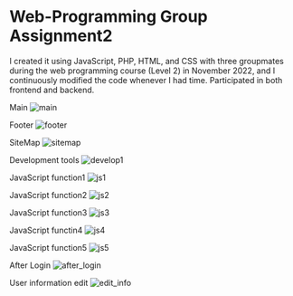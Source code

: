 # Web-Programming Group Assignment2
I created it using JavaScript, PHP, HTML, and CSS with three groupmates during the web programming course (Level 2) in November 2022, and I continuously modified the code whenever I had time. Participated in both frontend and backend.

Main 
![main](https://github.com/suyeounlee/Tutorium-Web-Group-Assignment2/assets/102848080/f1b7c40b-b750-49d2-8836-a62568605390)

Footer
![footer](https://github.com/suyeounlee/Tutorium-Web-Group-Assignment2/assets/102848080/f3f30068-1daf-4905-8f76-3c441182d31b)

SiteMap
![sitemap](https://github.com/suyeounlee/Tutorium-Web-Group-Assignment2/assets/102848080/150e015e-0766-44e9-8793-222fed6f8b25)

Development tools
![develop1](https://github.com/suyeounlee/Tutorium-Web-Group-Assignment2/assets/102848080/da99d817-68e2-475a-985f-4494a648eae2)

JavaScript function1
![js1](https://github.com/suyeounlee/Tutorium-Web-Group-Assignment2/assets/102848080/94174ad5-74e4-4349-ba4b-66dab61d40d0)

JavaScript function2
![js2](https://github.com/suyeounlee/Tutorium-Web-Group-Assignment2/assets/102848080/12f52634-a4ef-47a2-a305-fbac882359e4)

JavaScript function3
![js3](https://github.com/suyeounlee/Tutorium-Web-Group-Assignment2/assets/102848080/09c80a97-36fc-4cce-ab60-e8dead5492c3)

JavaScript functin4
![js4](https://github.com/suyeounlee/Tutorium-Web-Group-Assignment2/assets/102848080/4c7a43b5-9dbb-45eb-8c8e-affb785749ec)

JavaScript function5
![js5](https://github.com/suyeounlee/Tutorium-Web-Group-Assignment2/assets/102848080/4c150944-4521-45f4-8c4c-a48d99cdf98d)

After Login
![after_login](https://github.com/suyeounlee/Tutorium-Web-Group-Assignment2/assets/102848080/a3789e4b-d452-42d6-b4c3-bb71583c4ab4)

User information edit
![edit_info](https://github.com/suyeounlee/Tutorium-Web-Group-Assignment2/assets/102848080/73ca9368-bc44-483d-b54f-3d4c37062c93)


